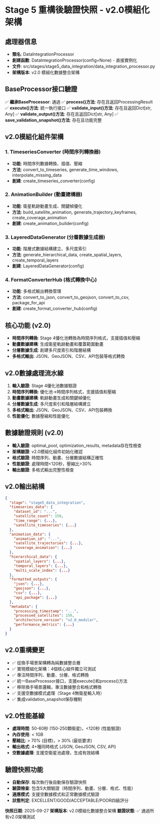 # Stage 5 重構後驗證快照 - v2.0模組化架構

## 處理器信息
- **類名**: DataIntegrationProcessor
- **創建函數**: DataIntegrationProcessor(config=None) - 直接實例化
- **文件**: src/stages/stage5_data_integration/data_integration_processor.py
- **架構版本**: v2.0 模組化數據整合架構

## BaseProcessor接口驗證
✅ **繼承BaseProcessor**: 通過
✅ **process()方法**: 存在且返回ProcessingResult
✅ **execute()方法**: 統一執行接口
✅ **validate_input()方法**: 存在且返回Dict[str, Any]
✅ **validate_output()方法**: 存在且返回Dict[str, Any]
✅ **save_validation_snapshot()方法**: 存在且功能完整

## v2.0模組化組件架構
### 1. TimeseriesConverter (時間序列轉換器)
- **功能**: 時間序列數據轉換、插值、壓縮
- **方法**: convert_to_timeseries, generate_time_windows, interpolate_missing_data
- **創建**: create_timeseries_converter(config)

### 2. AnimationBuilder (動畫建構器)
- **功能**: 衛星軌跡動畫生成、關鍵幀優化
- **方法**: build_satellite_animation, generate_trajectory_keyframes, create_coverage_animation
- **創建**: create_animation_builder(config)

### 3. LayeredDataGenerator (分層數據生成器)
- **功能**: 階層式數據結構建立、多尺度索引
- **方法**: generate_hierarchical_data, create_spatial_layers, create_temporal_layers
- **創建**: LayeredDataGenerator(config)

### 4. FormatConverterHub (格式轉換中心)
- **功能**: 多格式輸出轉換管理
- **方法**: convert_to_json, convert_to_geojson, convert_to_csv, package_for_api
- **創建**: create_format_converter_hub(config)

## 核心功能 (v2.0)
- **時間序列轉換**: Stage 4優化池轉換為時間序列格式，支援插值和壓縮
- **動畫數據建構**: 生成衛星軌跡動畫和覆蓋範圍動畫
- **分層數據生成**: 創建多尺度索引和階層結構
- **多格式輸出**: JSON、GeoJSON、CSV、API包裝等格式轉換

## v2.0數據處理流水線
1. **輸入驗證**: Stage 4優化池數據驗證
2. **時間序列轉換**: 優化池→時間序列格式，支援插值和壓縮
3. **動畫數據建構**: 軌跡動畫生成和關鍵幀優化
4. **分層數據生成**: 多尺度索引和階層結構建立
5. **多格式輸出**: JSON、GeoJSON、CSV、API包裝轉換
6. **性能優化**: 數據壓縮和性能優化

## 數據驗證規則 (v2.0)
- **輸入驗證**: optimal_pool, optimization_results, metadata存在性檢查
- **架構驗證**: v2.0模組化組件初始化確認
- **格式驗證**: 時間序列、動畫、分層數據結構正確性
- **性能驗證**: 處理時間<120秒，壓縮比>30%
- **輸出驗證**: 多格式輸出完整性檢查

## v2.0輸出結構
```json
{
  "stage": "stage5_data_integration",
  "timeseries_data": {
    "dataset_id": "...",
    "satellite_count": 150,
    "time_range": {...},
    "satellite_timeseries": {...}
  },
  "animation_data": {
    "animation_id": "...",
    "satellite_trajectories": {...},
    "coverage_animation": {...}
  },
  "hierarchical_data": {
    "spatial_layers": {...},
    "temporal_layers": {...},
    "multi_scale_index": {...}
  },
  "formatted_outputs": {
    "json": {...},
    "geojson": {...},
    "csv": {...},
    "api_package": {...}
  },
  "metadata": {
    "processing_timestamp": "...",
    "processed_satellites": 150,
    "architecture_version": "v2.0_modular",
    "performance_metrics": {...}
  }
}
```

## v2.0重構變更
- ✅ 從換手場景架構轉為純數據整合層
- ✅ 實現模組化架構：4個核心組件獨立可測試
- ✅ 專注時間序列、動畫、分層、格式轉換
- ✅ 統一BaseProcessor接口，支援execute()和process()方法
- ✅ 移除換手場景邏輯，專注數據整合和格式轉換
- ✅ 支援空數據模式處理（Stage 4無衛星輸入時）
- ✅ 集成validation_snapshot保存機制

## v2.0性能基線
- **處理時間**: 50-60秒 (150-250顆衛星)，<120秒 (性能驗證)
- **內存使用**: < 1GB
- **壓縮比**: > 70% (目標)，> 30% (最低要求)
- **輸出格式**: 4+種同時格式 (JSON, GeoJSON, CSV, API)
- **空數據處理**: 支援空衛星池處理，生成有效結構

## 驗證快照功能
- **自動保存**: 每次執行後自動保存驗證快照
- **驗證檢查**: 包含5大類驗證（時間序列、動畫、分層、格式、性能）
- **適應模式**: 支援空數據模式和正常數據模式驗證
- **狀態判定**: EXCELLENT/GOOD/ACCEPTABLE/POOR四級評分

**快照日期**: 2025-09-27
**架構版本**: v2.0模組化數據整合架構
**驗證狀態**: ✅ 通過所有v2.0架構測試
